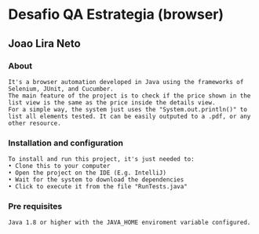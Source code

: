 # Desafio QA Estrategia (browser)
## Joao Lira Neto

### About
    It's a browser automation developed in Java using the frameworks of Selenium, JUnit, and Cucumber.
    The main feature of the project is to check if the price shown in the list view is the same as the price inside the details view.
    For a simple way, the system just uses the "System.out.println()" to list all elements tested. It can be easily outputed to a .pdf, or any other resource.

### Installation and configuration
    To install and run this project, it's just needed to:
    • Clone this to your computer
    • Open the project on the IDE (E.g. IntelliJ)
    • Wait for the system to download the dependencies
    • Click to execute it from the file "RunTests.java"
    
### Pre requisites
    Java 1.8 or higher with the JAVA_HOME enviroment variable configured.
